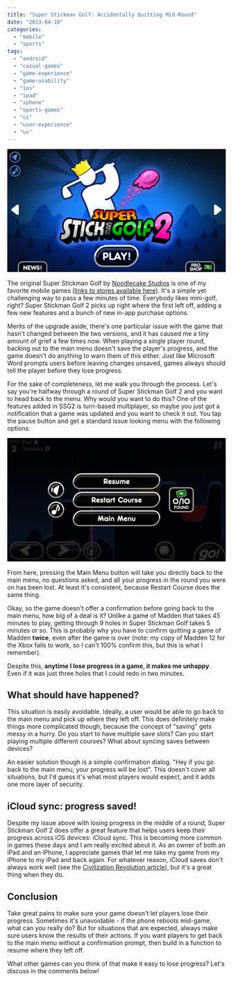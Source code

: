 ```yaml
---
title: "Super Stickman Golf: Accidentally Quitting Mid-Round"
date: "2013-04-10"
categories: 
  - "mobile"
  - "sports"
tags: 
  - "android"
  - "casual-games"
  - "game-experience"
  - "game-usability"
  - "ios"
  - "ipad"
  - "iphone"
  - "sports-games"
  - "ui"
  - "user-experience"
  - "ux"
---
```


![Main menu of Super Stickman Golf 2](images/IMG_1168.png)

The original Super Stickman Golf by [Noodlecake Studios](http://www.noodlecake.com/) is one of my favorite mobile games ([links to stores available here](http://www.noodlecake.com/games/)). It's a simple yet challenging way to pass a few minutes of time. Everybody likes mini-golf, right? Super Stickman Golf 2 picks up right where the first left off, adding a few new features and a bunch of new in-app purchase options.

Merits of the upgrade aside, there's one particular issue with the game that hasn't changed between the two versions, and it has caused me a tiny amount of grief a few times now. When playing a single player round, backing out to the main menu doesn't save the player's progress, and the game doesn't do anything to warn them of this either. Just like Microsoft Word prompts users before leaving changes unsaved, games always should tell the player before they lose progress.

For the sake of completeness, let me walk you through the process. Let's say you're halfway through a round of Super Stickman Golf 2 and you want to head back to the menu. Why would you want to do this? One of the features added in SSG2 is turn-based multiplayer, so maybe you just got a notification that a game was updated and you want to check it out. You tap the pause button and get a standard issue looking menu with the following options:

![Pause menu in Super Stickman Golf 2](images/IMG_1164.png)

From here, pressing the Main Menu button will take you directly back to the main menu, no questions asked, and all your progress in the round you were on has been lost. At least it's consistent, because Restart Course does the same thing.

Okay, so the game doesn't offer a confirmation before going back to the main menu, how big of a deal is it? Unlike a game of Madden that takes 45 minutes to play, getting through 9 holes in Super Stickman Golf takes 5 minutes or so. This is probably why you have to confirm quitting a game of Madden **twice**, even after the game is over (note: my copy of Madden 12 for the Xbox fails to work, so I can't 100% confirm this, but this is what I remember).

Despite this, **anytime I lose progress in a game, it makes me unhappy**. Even if it was just three holes that I could redo in two minutes.

## What should have happened?

This situation is easily avoidable. Ideally, a user would be able to go back to the main menu and pick up where they left off. This does definitely make things more complicated though, because the concept of "saving" gets messy in a hurry. Do you start to have multiple save slots? Can you start playing multiple different courses? What about syncing saves between devices?

An easier solution though is a simple confirmation dialog. "Hey if you go back to the main menu, your progress will be lost". This doesn't cover all situations, but I'd guess it's what most players would expect, and it adds one more layer of security.

## iCloud sync: progress saved!

Despite my issue above with losing progress in the middle of a round, Super Stickman Golf 2 does offer a great feature that helps users keep their progress across iOS devices: iCloud sync. This is becoming more common in games these days and I am really excited about it. As an owner of both an iPad and an iPhone, I appreciate games that let me take my game from my iPhone to my iPad and back again. For whatever reason, iCloud saves don't always work well (see the [Civilization Revolution article](http://www.thatgamesux.com/a-case-study-in-how-not-to-handle-errors/ "A Case Study in How Not To Handle Errors")), but it's a great thing when they do.

## Conclusion

Take great pains to make sure your game doesn't let players lose their progress. Sometimes it's unavoidable - if the phone reboots mid-game, what can you really do? But for situations that are expected, always make sure users know the results of their actions. If you want players to get back to the main menu without a confirmation prompt, then build in a function to resume where they left off.

What other games can you think of that make it easy to lose progress? Let's discuss in the comments below!
